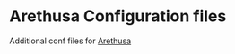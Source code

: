 # Arethusa Configuration files

Additional conf files for
[Arethusa](http://github.com/latin-language-toolkit/arethusa)
